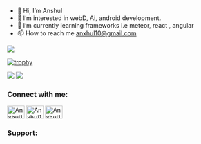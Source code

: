 - 👋 Hi, I’m Anshul
- 👀 I’m interested in webD, Ai, android development.
- 🌱 I’m currently learning frameworks i.e meteor, react , angular
- 📫 How to reach me anxhul10@gmail.com

<!---
Anxhul10/Anxhul10 is a ✨ special ✨ repository because its `README.md` (this file) appears on your GitHub profile.
You can click the Preview link to take a look at your changes.
--->


![](https://komarev.com/ghpvc/?username=Anxhul10)

[![trophy](https://github-profile-trophy.vercel.app/?username=Anxhul10&theme=flat)](https://github.com/ryo-ma/github-profile-trophy)

<p>
	
![](https://github-readme-stats.vercel.app/api?username=Anxhul10&repo=github-readme-stats&show_icons=true&theme=vue-dark)
![](https://github-readme-stats.vercel.app/api/top-langs/?username=Anxhul10&layout=compact&theme=vue-dark)

</p>

<h3 align="left">Connect with me:</h3>
<p align="left">
<!--    <a href="https://twitter.com/Anxhul10" target="blank"><img align="center" src="https://cdn.jsdelivr.net/npm/simple-icons@3.0.1/icons/twitter.svg" alt="Anxhul10" height="30" width="40" /></a> -->
   <a href="https://linkedin.com/in/anshul-ekka-22943434a" target="blank"><img align="center" src="https://cdn.jsdelivr.net/npm/simple-icons@3.0.1/icons/linkedin.svg" alt="Anxhul10" height="30" width="40" /></a>
   <a href="https://stackoverflow.com/users/25622129/anshul?tab=profile" target="blank"><img align="center" src="https://cdn.jsdelivr.net/npm/simple-icons@3.0.1/icons/stackoverflow.svg" alt="Anxhul10" height="30" width="40" /></a>
<!--    <a href="https://medium.com/@Anxhul10" target="blank"><img align="center" src="https://cdn.jsdelivr.net/npm/simple-icons@3.0.1/icons/medium.svg" alt="Anxhul10" height="30" width="40" /></a>
   <a href="https://www.codechef.com/users/Anxhul10" target="blank"><img align="center" src="https://cdn.jsdelivr.net/npm/simple-icons@3.1.0/icons/codechef.svg" alt="Anxhul10" height="30" width="40" /></a>
   <a href="https://www.hackerrank.com/Anxhul10" target="blank"><img align="center" src="https://cdn.jsdelivr.net/npm/simple-icons@3.0.1/icons/hackerrank.svg" alt="Anxhul10" height="30" width="40" /></a>
   <a href="https://codeforces.com/profile/Anxhul10" target="blank"><img align="center" src="https://cdn.jsdelivr.net/npm/simple-icons@3.0.1/icons/codeforces.svg" alt="Anxhul10" height="30" width="40" /></a> -->
   <a href="https://www.leetcode.com/Anxhul10" target="blank"><img align="center" src="https://cdn.jsdelivr.net/npm/simple-icons@3.0.1/icons/leetcode.svg" alt="Anxhul10" height="30" width="40" /></a>
<!--    <a href="https://www.hackerearth.com/@Anxhul10" target="blank"><img align="center" src="https://cdn.jsdelivr.net/npm/simple-icons@3.0.1/icons/hackerearth.svg" alt="Anxhul10" height="30" width="40" /></a> -->
<!--    <a href="https://auth.geeksforgeeks.org/user/Anxhul10" target="blank"><img align="center" src="https://cdn.jsdelivr.net/npm/simple-icons@3.0.1/icons/geeksforgeeks.svg" alt="Anxhul10" height="30" width="40" /></a> -->
</p>

<h3 align="left">Support:</h3>
<!-- <p><a href="https://www.buymeacoffee.com/Anxhul10"> <img align="center" src="https://cdn.buymeacoffee.com/buttons/v2/default-yellow.png" height="50" width="210" alt="Anxhul10" /></a></p> -->
